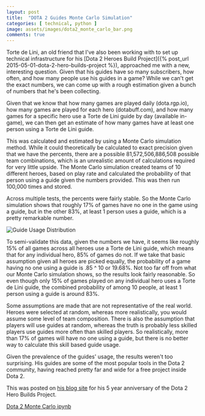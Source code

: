 ```yaml
---
layout: post
title:  "DOTA 2 Guides Monte Carlo Simulation"
categories: [ technical, python ]
image: assets/images/dota2_monte_carlo_bar.png
comments: true
---
```


Torte de Lini, an old friend that I've also been working with to set up technical infrastructure for his [Dota 2 Heroes Build Project]({% post_url 2015-05-01-dota-2-hero-builds-project %}), approached me with a new, interesting question. Given that his guides have so many subscribers, how often, and how many people use his guides in a game? While we can't get the exact numbers, we can come up with a rough estimation given a bunch of numbers that he's been collecting.

Given that we know that how many games are played daily (dota.rgp.io), how many games are played for each hero (dotabuff.com), and how many games for a specific hero use a Torte de Lini guide by day (available in-game), we can then get an estimate of how many games have at least one person using a Torte de Lini guide.

This was calculated and estimated by using a Monte Carlo simulation method. While it could theoretically be calculated to exact precision given that we have the percents, there are a possible 81,572,506,886,508 possible team combinations, which is an unrealistic amount of calculations required for very little upside. The Monte Carlo simulation created teams of 10 different heroes, based on play rate and calculated the probability of that person using a guide given the numbers provided. This was then run 100,000 times and stored.

Across multiple tests, the percents were fairly stable. So the Monte Carlo simulation shows that roughly 17% of games have no one in the game using a guide, but in the other 83%, at least 1 person uses a guide, which is a pretty remarkable number.

![Guide Usage Distribution]({{site.baseurl}}/assets/images/guide_usage_distribution.png)

To semi-validate this data, given the numbers we have, it seems like roughly 15% of all games across all heroes use a Torte de Lini guide, which means that for any individual hero, 85% of games do not. If we take that basic assumption given all heroes are picked equally, the probability of a game having no one using a guide is .85 ^ 10 or 19.68%. Not too far off from what our Monte Carlo simulation shows, so the results look fairly reasonable. So even though only 15% of games played on any individual hero uses a Torte de Lini guide, the combined probability of among 10 people, at least 1 person using a guide is around 83%.

Some assumptions are made that are not representative of the real world. Heroes were selected at random, whereas more realistically, you would assume some level of team composition. There is also the assumption that players will use guides at random, whereas the truth is probably less skilled players use guides more often than skilled players. So realistically, more than 17% of games will have no one using a guide, but there is no better way to calculate this skill based guide usage.

Given the prevalence of the guides' usage, the results weren't too surprising. His guides are some of the most popular tools in the Dota 2 community, having reached pretty far and wide for a free project inside Dota 2.

This was posted on [his blog site](http://tortedelini.com/2018/12/10/5-years-350-million-2018-dota-builds-project-year-review/) for his 5 year anniversary of the Dota 2 Hero Builds Project.

[Dota 2 Monte Carlo ipynb](https://github.com/LJamesHu/LJamesHuSite/blob/master/assets/files/Dota%202%20Monte%20Carlo.ipynb)